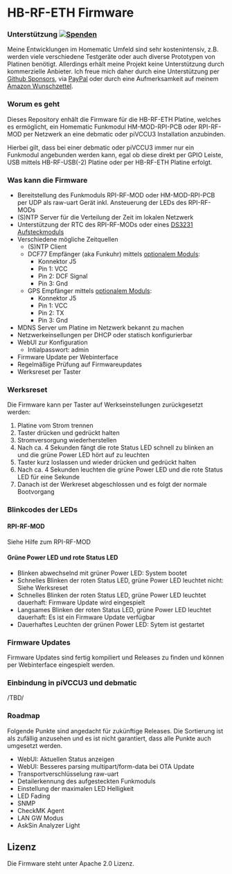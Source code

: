 # HB-RF-ETH Firmware

### Unterstützung [![Spenden](https://img.shields.io/badge/donate-PayPal-green.svg)](https://www.paypal.com/cgi-bin/webscr?cmd=_s-xclick&hosted_button_id=WUC7QU84EU7DA)
Meine Entwicklungen im Homematic Umfeld sind sehr kostenintensiv, z.B. werden viele verschiedene Testgeräte oder auch diverse Prototypen von Platinen benötigt. Allerdings erhält meine Projekt keine Unterstützung durch kommerzielle Anbieter. Ich freue mich daher durch eine Unterstützung per [Github Sponsors](https://github.com/sponsors/alexreinert), via [PayPal](https://www.paypal.com/cgi-bin/webscr?cmd=_s-xclick&hosted_button_id=WUC7QU84EU7DA) oder durch eine Aufmerksamkeit auf meinem [Amazon Wunschzettel](https://www.amazon.de/gp/registry/wishlist/3NNUQIQO20AAP/ref=nav_wishlist_lists_1).

### Worum es geht
Dieses Repository enhält die Firmware für die HB-RF-ETH Platine, welches es ermöglicht, ein Homematic Funkmodul HM-MOD-RPI-PCB oder RPI-RF-MOD per Netzwerk an eine debmatic oder piVCCU3 Installation anzubinden.

Hierbei gilt, dass bei einer debmatic oder piVCCU3 immer nur ein Funkmodul angebunden werden kann, egal ob diese direkt per GPIO Leiste, USB mittels HB-RF-USB(-2) Platine oder per HB-RF-ETH Platine erfolgt.

### Was kann die Firmware
* Bereitstellung des Funkmoduls RPI-RF-MOD oder HM-MOD-RPI-PCB per UDP als raw-uart Gerät inkl. Ansteuerung der LEDs des RPI-RF-MODs
* (S)NTP Server für die Verteilung der Zeit im lokalen Netzwerk
* Unterstützung der RTC des RPI-RF-MODs oder eines [DS3231 Aufsteckmoduls](https://www.amazon.de/ANGEEK-DS3231-Precision-Arduino-Raspberry/dp/B07WJSQ6M2)
* Verschiedene mögliche Zeitquellen
  * (S)NTP Client
  * DCF77 Empfänger (aka Funkuhr) mittels [optionalem Moduls](https://de.elv.com/elv-gehaeuse-fuer-externe-dcf-antenne-dcf-et1-komplettbausatz-ohne-dcf-modul-142883):
    * Konnektor J5
    * Pin 1: VCC
    * Pin 2: DCF Signal
    * Pin 3: Gnd
  * GPS Empfänger mittels [optionalem Moduls](https://www.amazon.de/AZDelivery-NEO-6M-GPS-baugleich-u-blox/dp/B01N38EMBF):
    * Konnektor J5
    * Pin 1: VCC
    * Pin 2: TX
    * Pin 3: Gnd
* MDNS Server um Platine im Netzwerk bekannt zu machen
* Netzwerkeinsellungen per DHCP oder statisch konfigurierbar
* WebUI zur Konfiguration
  * Intialpasswort: admin
* Firmware Update per Webinterface
* Regelmäßige Prüfung auf Firmwareupdates
* Werksreset per Taster

### Werksreset
Die Firmware kann per Taster auf Werkseinstellungen zurückgesetzt werden:
1. Platine vom Strom trennen
2. Taster drücken und gedrückt halten
3. Stromversorgung wiederherstellen
4. Nach ca. 4 Sekunden fängt die rote Status LED schnell zu blinken an und die grüne Power LED hört auf zu leuchten
5. Taster kurz loslassen und wieder drücken und gedrückt halten
6. Nach ca. 4 Sekunden leuchten die grüne Power LED und die rote Status LED für eine Sekunde
7. Danach ist der Werkreset abgeschlossen und es folgt der normale Bootvorgang

### Blinkcodes der LEDs
#### RPI-RF-MOD
Siehe Hilfe zum RPI-RF-MOD

#### Grüne Power LED und rote Status LED
* Blinken abwechselnd mit grüner Power LED: System bootet
* Schnelles Blinken der roten Status LED, grüne Power LED leuchtet nicht: Siehe Werksreset
* Schnelles Blinken der roten Status LED, grüne Power LED leuchtet dauerhaft: Firmware Update wird eingespielt
* Langsames Blinken der roten Status LED, grüne Power LED leuchtet dauerhaft: Es ist ein Firmware Update verfügbar
* Dauerhaftes Leuchten der grünen Power LED: Sytem ist gestartet

### Firmware Updates
Firmware Updates sind fertig kompiliert und Releases zu finden und können per Webinterface eingespielt werden.

### Einbindung in piVCCU3 und debmatic
/TBD/

### Roadmap
Folgende Punkte sind angedacht für zukünftige Releases. Die Sortierung ist als zufällig anzusehen und es ist nicht garantiert, dass alle Punkte auch umgesetzt werden.

* WebUI: Aktuellen Status anzeigen
* WebUI: Besseres parsing multipart/form-data bei OTA Update
* Transportverschlüsselung raw-uart
* Detailerkennung des aufgesteckten Funkmoduls
* Einstellung der maximalen LED Helligkeit
* LED Fading
* SNMP
* CheckMK Agent
* LAN GW Modus
* AskSin Analyzer Light

## Lizenz
Die Firmware steht unter Apache 2.0 Lizenz.
